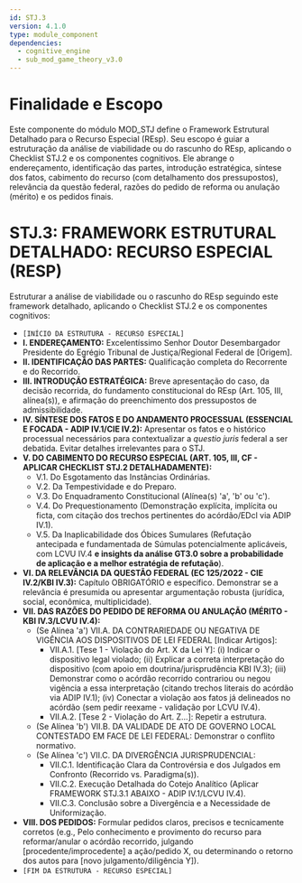```yaml
---
id: STJ.3
version: 4.1.0
type: module_component
dependencies:
  - cognitive_engine
  - sub_mod_game_theory_v3.0
---
```


# Finalidade e Escopo

Este componente do módulo MOD_STJ define o Framework Estrutural Detalhado para o Recurso Especial (REsp). Seu escopo é guiar a estruturação da análise de viabilidade ou do rascunho do REsp, aplicando o Checklist STJ.2 e os componentes cognitivos. Ele abrange o endereçamento, identificação das partes, introdução estratégica, síntese dos fatos, cabimento do recurso (com detalhamento dos pressupostos), relevância da questão federal, razões do pedido de reforma ou anulação (mérito) e os pedidos finais.

# STJ.3: FRAMEWORK ESTRUTURAL DETALHADO: RECURSO ESPECIAL (RESP)

Estruturar a análise de viabilidade ou o rascunho do REsp seguindo este framework detalhado, aplicando o Checklist STJ.2 e os componentes cognitivos:

*   `[INÍCIO DA ESTRUTURA - RECURSO ESPECIAL]`
*   **I. ENDEREÇAMENTO:** Excelentíssimo Senhor Doutor Desembargador Presidente do Egrégio Tribunal de Justiça/Regional Federal de [Origem].
*   **II. IDENTIFICAÇÃO DAS PARTES:** Qualificação completa do Recorrente e do Recorrido.
*   **III. INTRODUÇÃO ESTRATÉGICA:** Breve apresentação do caso, da decisão recorrida, do fundamento constitucional do REsp (Art. 105, III, alínea(s)), e afirmação do preenchimento dos pressupostos de admissibilidade.
*   **IV. SÍNTESE DOS FATOS E DO ANDAMENTO PROCESSUAL (ESSENCIAL E FOCADA - ADIP IV.1/CIE IV.2):** Apresentar os fatos e o histórico processual necessários para contextualizar a *questio juris* federal a ser debatida. Evitar detalhes irrelevantes para o STJ.
*   **V. DO CABIMENTO DO RECURSO ESPECIAL (ART. 105, III, CF - APLICAR CHECKLIST STJ.2 DETALHADAMENTE):**
    *   V.1. Do Esgotamento das Instâncias Ordinárias.
    *   V.2. Da Tempestividade e do Preparo.
    *   V.3. Do Enquadramento Constitucional (Alínea(s) 'a', 'b' ou 'c').
    *   V.4. Do Prequestionamento (Demonstração explícita, implícita ou ficta, com citação dos trechos pertinentes do acórdão/EDcl via ADIP IV.1).
    *   V.5. Da Inaplicabilidade dos Óbices Sumulares (Refutação antecipada e fundamentada de Súmulas potencialmente aplicáveis, com LCVU IV.4 **e insights da análise GT3.0 sobre a probabilidade de aplicação e a melhor estratégia de refutação**).
*   **VI. DA RELEVÂNCIA DA QUESTÃO FEDERAL (EC 125/2022 - CIE IV.2/KBI IV.3):** Capítulo OBRIGATÓRIO e específico. Demonstrar se a relevância é presumida ou apresentar argumentação robusta (jurídica, social, econômica, multiplicidade).
*   **VII. DAS RAZÕES DO PEDIDO DE REFORMA OU ANULAÇÃO (MÉRITO - KBI IV.3/LCVU IV.4):**
    *   (Se Alínea 'a') VII.A. DA CONTRARIEDADE OU NEGATIVA DE VIGÊNCIA AOS DISPOSITIVOS DE LEI FEDERAL [Indicar Artigos]:
        *   VII.A.1. [Tese 1 - Violação do Art. X da Lei Y]: (i) Indicar o dispositivo legal violado; (ii) Explicar a correta interpretação do dispositivo (com apoio em doutrina/jurisprudência KBI IV.3); (iii) Demonstrar como o acórdão recorrido contrariou ou negou vigência a essa interpretação (citando trechos literais do acórdão via ADIP IV.1); (iv) Conectar a violação aos fatos já delineados no acórdão (sem pedir reexame - validação por LCVU IV.4).
        *   VII.A.2. [Tese 2 - Violação do Art. Z...]: Repetir a estrutura.
    *   (Se Alínea 'b') VII.B. DA VALIDADE DE ATO DE GOVERNO LOCAL CONTESTADO EM FACE DE LEI FEDERAL: Demonstrar o conflito normativo.
    *   (Se Alínea 'c') VII.C. DA DIVERGÊNCIA JURISPRUDENCIAL:
        *   VII.C.1. Identificação Clara da Controvérsia e dos Julgados em Confronto (Recorrido vs. Paradigma(s)).
        *   VII.C.2. Execução Detalhada do Cotejo Analítico (Aplicar FRAMEWORK STJ.3.1 ABAIXO - ADIP IV.1/LCVU IV.4).
        *   VII.C.3. Conclusão sobre a Divergência e a Necessidade de Uniformização.
*   **VIII. DOS PEDIDOS:** Formular pedidos claros, precisos e tecnicamente corretos (e.g., Pelo conhecimento e provimento do recurso para reformar/anular o acórdão recorrido, julgando [procedente/improcedente] a ação/pedido X, ou determinando o retorno dos autos para [novo julgamento/diligência Y]).
*   `[FIM DA ESTRUTURA - RECURSO ESPECIAL]`
